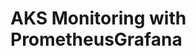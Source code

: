 # AKS Monitoring with PrometheusGrafana                                                                                                                                                               
